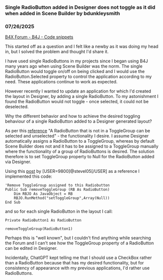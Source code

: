### Single RadioButton added in Designer does not toggle as it did when added in Scene Builder by bdunkleysmith
### 07/26/2025
[B4X Forum - B4J - Code snippets](https://www.b4x.com/android/forum/threads/167942/)

This started off as a question and I felt like a newby as it was doing my head in, but I solved the problem and thought I'd share it.  
  
I have used single RadioButtons in my projects since I began using B4J many years ago when using Scene Builder was the norm. The single RadioButton would toggle on/off on being clicked and I would use the RadioButton.Selected property to control the application according to my need. These applications continue to work as expected.  
  
However recently I wanted to update an application for which I'd created the layout in Designer, by adding a single RadioButton. To my astonishment I found the RadioButton would not toggle - once selected, it could not be deselected.  
  
Why the different behavior and how to achieve the desired toggling behaviour of a single RadioButton added to a Designer generated layout?  
  
As per this [reference](https://openjfx.io/javadoc/12/javafx.controls/javafx/scene/control/RadioButton.html) "A RadioButton that is not in a ToggleGroup can be selected and unselected" - the functionality I desire. I assume Designer automatically assigns a RadioButton to a ToggleGroup, whereas by default Scene Builder does not and it has to be assigned to a ToggleGroup manually where the functionality of a group of RadioButtons is desired. The solution therefore is to set ToggleGroup property to Null for the RadioButton added via Designer.   
  
Using this [post](https://www.b4x.com/android/forum/threads/slradiobutton-position-radio-button-around-text.75682/) by [USER=9800]@stevel05[/USER] as a reference I implemented this code:  
  

```B4X
'Remove ToggleGroup assigned to this Radiobutton  
Public Sub removeToggleGroup (RB As RadioButton)  
    Dim RBJO As JavaObject = RB  
    RBJO.RunMethod("setToggleGroup",Array(Null))  
End Sub
```

  
  
and so for each single RadioButton in the layout I call:  
  

```B4X
Private RadioButton1 As RadioButton  
  
removeToggleGroup(RadioButton1)
```

  
  
Perhaps this is "well known", but I couldn't find anything while searching the Forum and I can't see how the ToggleGroup property of a RadioButton can be edited in Designer.  
  
Incidentally, ChatGPT kept telling me that I should use a CheckBox rather than a RadioButton because that has my desired functionality, but for consistency of appearance with my previous applications, I'd rather use RadioButtons.